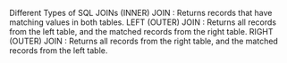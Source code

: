 Different Types of SQL JOINs
(INNER) JOIN : Returns records that have matching values in both tables. LEFT (OUTER) JOIN : Returns all records from the left table, and the matched records from the right table. RIGHT (OUTER) JOIN : Returns all records from the right table, and the matched records from the left table.
